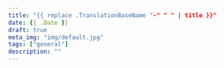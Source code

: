 ```yaml
---
title: "{{ replace .TranslationBaseName "-" " " | title }}"
date: {{ .Date }}
draft: true
meta_img: "img/default.jpg"
tags: ["general"]
description: ""
---
```

